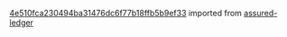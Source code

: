 [4e510fca230494ba31476dc6f77b18ffb5b9ef33](https://github.com/insolar/assured-ledger/commit/4e510fca230494ba31476dc6f77b18ffb5b9ef33) imported from [assured-ledger](https://github.com/insolar/assured-ledger)
